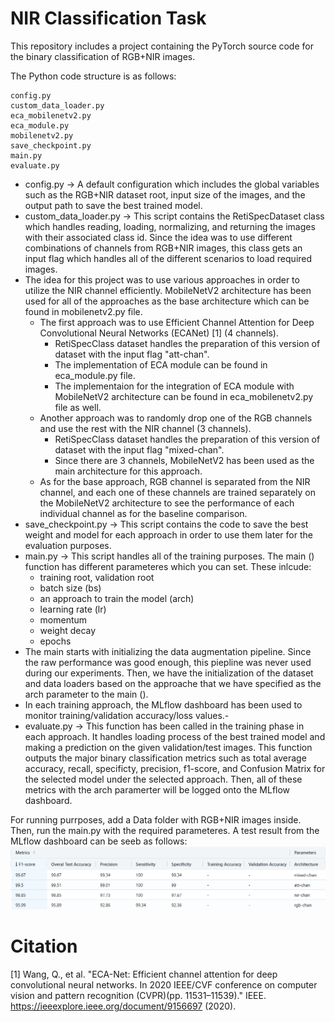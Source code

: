 # NIR Classification Task
This repository includes a project containing the PyTorch source code for the binary classification of RGB+NIR images.

The Python code structure is as follows:

    config.py
    custom_data_loader.py
    eca_mobilenetv2.py
    eca_module.py
    mobilenetv2.py
    save_checkpoint.py
    main.py
    evaluate.py
    
    
- config.py -> A default configuration which includes the global variables such as the RGB+NIR dataset root, input size of the images, and the output path to save the best trained model.
- custom_data_loader.py -> This script contains the RetiSpecDataset class which handles reading, loading, normalizing, and returning the images with their associated class id. Since the idea was to use different combinations of channels from RGB+NIR images, this class gets an input flag which handles all of the different scenarios to load required images.
- The idea for this project was to use various approaches in order to utilize the NIR channel efficiently. MobileNetV2 architecture has been used for all of the approaches as the base architecture which can be found in mobilenetv2.py file.
  - The first approach was to use Efficient Channel Attention for Deep Convolutional Neural Networks (ECANet) [1] (4 channels).
    - RetiSpecClass dataset handles the preparation of this version of dataset with the input flag "att-chan".
    - The implementation of ECA module can be found in eca_module.py file. 
    - The implementaion for the integration of ECA module with MobileNetV2 architecture can be found in eca_mobilenetv2.py file as well.
  - Another approach was to randomly drop one of the RGB channels and use the rest with the NIR channel (3 channels). 
    - RetiSpecClass dataset handles the preparation of this version of dataset with the input flag "mixed-chan".
    - Since there are 3 channels, MobileNetV2 has been used as the main architecture for this approach.
  - As for the base approach, RGB channel is separated from the NIR channel, and each one of these channels are trained separately on the MobileNetV2 architecture to see the performance of each individual channel as for the baseline comparison.
- save_checkpoint.py -> This script contains the code to save the best weight and model for each approach in order to use them later for the evaluation purposes.
- main.py -> This script handles all of the training purposes. The main () function has different parameteres which you can set. These inlcude:
  - training root, validation root
  - batch size (bs)
  - an approach to train the model (arch)
  - learning rate (lr)
  - momentum
  - weight decay
  - epochs 
- The main starts with initializing the data augmentation pipeline. Since the raw performance was good enough, this piepline was never used during our experiments. Then, we have the initialization of the dataset and data loaders based on the approache that we have specified as the arch parameter to the main ().
- In each training approach, the MLflow dashboard has been used to monitor training/validation accuracy/loss values.- 
- evaluate.py -> This function has been called in the training phase in each approach. It handles loading process of the best trained model and making a prediction on the given validation/test images. This function outputs the major binary classification metrics such as total average accuracy, recall, specificty, precision, f1-score, and Confusion Matrix for the selected model under the selected approach. Then, all of these metrics with the arch paramerter will be logged onto the MLflow dashboard.

For running purrposes, add a Data folder with RGB+NIR images inside. Then, run the main.py with the required parameteres.
A test result from the MLflow dashboard can be seeb as follows:
![Result](https://github.com/arezvant/NIR-Classification-Task/blob/main/Test%20Results.PNG)

# Citation
<a id="1">[1]</a> 
Wang, Q., et al. "ECA-Net: Efficient channel attention for deep convolutional neural networks. In 2020 IEEE/CVF conference on computer vision and pattern recognition (CVPR)(pp. 11531–11539)." IEEE. https://ieeexplore.ieee.org/document/9156697 (2020).
